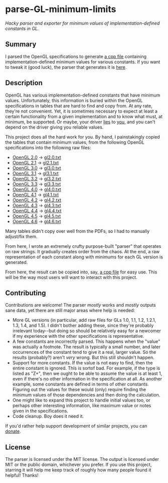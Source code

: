 # parse-GL-minimum-limits

_Hacky parser and exporter for minimum values of implementation-defined constants in GL._

## Summary

I parsed the OpenGL specifications to generate [a cpp file](out-cpp.cpp) containing implementation-defined minimum values for various constants.  If you want to tweak it (good luck), the parser that generates it is [here](parse.py).

## Description

OpenGL has various implementation-defined constants that have minimum values.  Unfortunately, this information is buried within the OpenGL specifications in tables that are hard to find and copy from.  At any rate, they're not convenient.  Yet, it is sometimes necessary to expect at least a certain functionality from a given implementation and to know what must, at minimum, be supported.  Or maybe, your driver [lies](http://www.gamedev.net/topic/681636-my-properly-created-opengl-context-is-lying-to-me) to [you](http://stackoverflow.com/questions/28130349/glgetstring-returning-null-on-valid-linux-context-in-vm), and you can't depend on the driver giving you reliable values.

This project does all the hard work for you.  By hand, I painstakingly copied the tables that contain minimum values, from the following OpenGL specifications into the following raw files:

- [OpenGL 2.0](https://www.khronos.org/registry/OpenGL/specs/gl/glspec20.pdf) -> [gl2.0.txt](gl2.0.txt)
- [OpenGL 2.1](https://www.khronos.org/registry/OpenGL/specs/gl/glspec21.pdf) -> [gl2.1.txt](gl2.1.txt)
- [OpenGL 3.0](https://www.khronos.org/registry/OpenGL/specs/gl/glspec30.pdf) -> [gl3.0.txt](gl3.0.txt)
- [OpenGL 3.1](https://www.khronos.org/registry/OpenGL/specs/gl/glspec31.pdf) -> [gl3.1.txt](gl3.1.txt)
- [OpenGL 3.2](https://www.khronos.org/registry/OpenGL/specs/gl/glspec32.core.pdf) -> [gl3.2.txt](gl3.2.txt)
- [OpenGL 3.3](https://www.khronos.org/registry/OpenGL/specs/gl/glspec33.core.pdf) -> [gl3.3.txt](gl3.3.txt)
- [OpenGL 4.0](https://www.khronos.org/registry/OpenGL/specs/gl/glspec40.core.pdf) -> [gl4.0.txt](gl4.0.txt)
- [OpenGL 4.1](https://www.khronos.org/registry/OpenGL/specs/gl/glspec41.core.pdf) -> [gl4.1.txt](gl4.1.txt)
- [OpenGL 4.2](https://www.khronos.org/registry/OpenGL/specs/gl/glspec42.core.pdf) -> [gl4.2.txt](gl4.2.txt)
- [OpenGL 4.3](https://www.khronos.org/registry/OpenGL/specs/gl/glspec43.core.pdf) -> [gl4.3.txt](gl4.3.txt)
- [OpenGL 4.4](https://www.khronos.org/registry/OpenGL/specs/gl/glspec44.core.pdf) -> [gl4.4.txt](gl4.4.txt)
- [OpenGL 4.5](https://www.khronos.org/registry/OpenGL/specs/gl/glspec45.core.pdf) -> [gl4.5.txt](gl4.5.txt)
- [OpenGL 4.6](https://www.khronos.org/registry/OpenGL/specs/gl/glspec46.core.pdf) -> [gl4.6.txt](gl4.6.txt)

Many tables didn't copy over well from the PDFs, so I had to manually adjust/fix them.

From here, I wrote an extremely crufty purpose-built "parser" that operates on raw strings.  It gradually creates order from the chaos.  At the end, a raw representation of each constant along with minimums for each GL version is generated.

From here, the result can be copied into, say, [a cpp file](out-cpp.cpp) for easy use.  This will be the way most users will want to interact with this project.

## Contributing

Contributions are welcome!  The parser _mostly_ works and _mostly_ outputs sane data, yet there are still major areas where help is needed:

- More GL versions (in particular, add raw files for GLs 1.0, 1.1, 1.2, 1.2.1, 1.3, 1.4, and 1.5).  I didn't bother adding these, since they're probably irrelevant today--but doing so should be relatively easy for a newcomer if my experience with the other specifications is representative.
- A few constants are incorrectly parsed.  This happens when the "value" was actually a footnote.  The result is typically a small number, and later occurrences of the constant tend to give it a real, larger value.  So the results (probably?) aren't _very_ wrong.  But this still shouldn't happen.
- Support for more constants.  If the value is not easy to find, then the entire constant is ignored.  This is sortof bad.  For example, if the type is listed as "Z+", then we ought to be able to assume the value is at least 1, even if there's no other information in the specification at all.  As another example, some constants are defined in terms of other constants.  Figuring out the values for these would (only) require finding the minimum values of those dependencies and then doing the calculation.
- One might like to expand this project to handle initial values too, or perhaps other interesting information, like maximum value or notes given in the specifications.
- Code cleanup.  Boy does it need it.

If you'd rather help support development of similar projects, you can [donate](https://geometrian.com/).

## License

The parser is licensed under the MIT license.  The output is licensed under MIT or the public domain, whichever you prefer.  If you use this project, starring it will help me keep track of roughly how many people found it helpful!  Thanks!